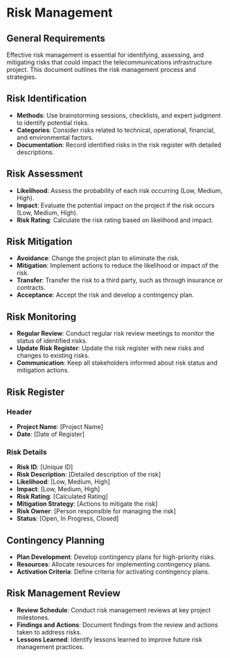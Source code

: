 # Risk Management

## General Requirements
Effective risk management is essential for identifying, assessing, and mitigating risks that could impact the telecommunications infrastructure project. This document outlines the risk management process and strategies.

## Risk Identification
- **Methods**: Use brainstorming sessions, checklists, and expert judgment to identify potential risks.
- **Categories**: Consider risks related to technical, operational, financial, and environmental factors.
- **Documentation**: Record identified risks in the risk register with detailed descriptions.

## Risk Assessment
- **Likelihood**: Assess the probability of each risk occurring (Low, Medium, High).
- **Impact**: Evaluate the potential impact on the project if the risk occurs (Low, Medium, High).
- **Risk Rating**: Calculate the risk rating based on likelihood and impact.

## Risk Mitigation
- **Avoidance**: Change the project plan to eliminate the risk.
- **Mitigation**: Implement actions to reduce the likelihood or impact of the risk.
- **Transfer**: Transfer the risk to a third party, such as through insurance or contracts.
- **Acceptance**: Accept the risk and develop a contingency plan.

## Risk Monitoring
- **Regular Review**: Conduct regular risk review meetings to monitor the status of identified risks.
- **Update Risk Register**: Update the risk register with new risks and changes to existing risks.
- **Communication**: Keep all stakeholders informed about risk status and mitigation actions.

## Risk Register
### Header
- **Project Name**: [Project Name]
- **Date**: [Date of Register]

### Risk Details
- **Risk ID**: [Unique ID]
- **Risk Description**: [Detailed description of the risk]
- **Likelihood**: [Low, Medium, High]
- **Impact**: [Low, Medium, High]
- **Risk Rating**: [Calculated Rating]
- **Mitigation Strategy**: [Actions to mitigate the risk]
- **Risk Owner**: [Person responsible for managing the risk]
- **Status**: [Open, In Progress, Closed]

## Contingency Planning
- **Plan Development**: Develop contingency plans for high-priority risks.
- **Resources**: Allocate resources for implementing contingency plans.
- **Activation Criteria**: Define criteria for activating contingency plans.

## Risk Management Review
- **Review Schedule**: Conduct risk management reviews at key project milestones.
- **Findings and Actions**: Document findings from the review and actions taken to address risks.
- **Lessons Learned**: Identify lessons learned to improve future risk management practices.
